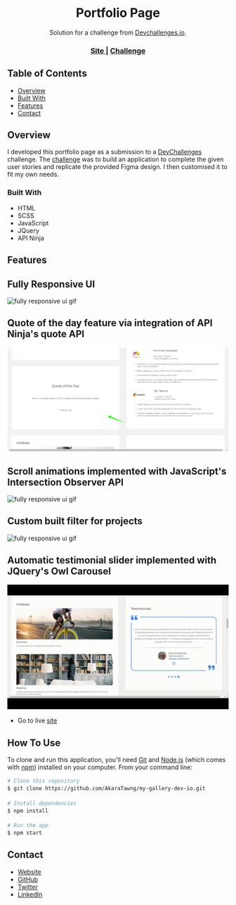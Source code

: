 <!-- Please update valmy-gallery-dev-ioue in the {}  -->

<h1 align="center">Portfolio Page</h1>

<div align="center">
   Solution for a challenge from  <a href="http://devchallenges.io" target="_blank">Devchallenges.io</a>.
</div>

<div align="center">
  <h3>
    <a href="https://chris-chamberlain-portfolio.netlify.app/">
      Site
    </a>
    <span> | </span>
    <a href="https://devchallenges.io/challenges/5ZnOYsSXM24JWnCsNFlt">
      Challenge
    </a>
  </h3>
</div>

<!-- TABLE OF CONTENTS -->

## Table of Contents

- [Overview](#overview)
- [Built With](#built-with)
- [Features](#features)
- [Contact](#contact)

<!-- OVERVIEW -->

## Overview
I developed this portfolio page as a submission to a [DevChallenges](https://devchallenges.io/challenges) challenge. The [challenge](https://devchallenges.io/challenges/hhmesazsqgKXrTkYkt0U) was to build an application to complete the given user stories and replicate the provided Figma design. I then customised it to fit my own needs.


### Built With

<!-- This section should list any major frameworks that you built your project using. Here are a few examples.-->

- HTML
- SCSS
- JavaScript
- JQuery
- API Ninja


## Features

## Fully Responsive UI
![fully responsive ui gif](./gifs/readme-responsive-ui.gif)

## Quote of the day feature via integration of API Ninja's quote API 
![fully responsive ui gif](./img/readme-quote-feature.png)

## Scroll animations implemented with JavaScript's Intersection Observer API
![fully responsive ui gif](./gifs/readme-scroll-animations.gif)

## Custom built filter for projects
![fully responsive ui gif](./gifs/readme-project-filter.gif)

## Automatic testimonial slider implemented with JQuery's Owl Carousel
![fully responsive ui gif](./gifs/readme-testimonials-slider.gif)

- Go to live [site](https://chris-chamberlain-portfolio.netlify.app/)

## How To Use

To clone and run this application, you'll need [Git](https://git-scm.com) and [Node.js](https://nodejs.org/en/download/) (which comes with [npm](http://npmjs.com)) installed on your computer. From your command line:

```bash
# Clone this repository
$ git clone https://github.com/AkaraTawng/my-gallery-dev-io.git

# Install dependencies
$ npm install

# Run the app
$ npm start
```
## Contact

- [Website](https://chris-chamberlain-portfolio.netlify.app/)
- [GitHub](https://github.com/AkaraTawng)
- [Twitter](https://twitter.com/chris_tawan)
- [LinkedIn](https://www.linkedin.com/in/christopher-chamberlain-023507205/)

